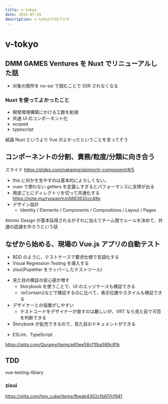```yaml
---
title: v-tokyo
date: 2019-07-29
description: v-tokyoでのLTメモ
---
```

# v-tokyo

## DMM GAMES Ventures を Nuxt でリニューアルした話

- 対象の箇所を no-ssr で囲むことで SSR されなくなる

### Nuxt を使ってよかったこと

- 開発環境構築にかける工数を削減
- 共通 UI のコンポーネント化
- scoped
- typescript

結論 Nuxt というより Vue がよかったということを言ってそう

## コンポーネントの分割、責務/粒度/分類に向き合う

スライド
https://slides.com/nakajmg/okimochi-component/#/5

- this に何かを生やすのは基本的によろしくない。
- vuex で使わない getters を定義しすぎるとパフォーマンスに支障が出る
- 用途ごとにディレクトリを切って共通化する
  https://note.mu/ryopan/n/n5663632cc48e
- デザイン設計
  - Identity / Elements / Components / Compositions / Layout / Pages

Atomic Design が基本採用されるがそれに加えてチーム間でルールを決めて、共通の認識を作ろうという話

## なぜから始める、現場の Vue.js アプリの自動テスト

- BDD のように、テストケースで要求仕様で言語化する
- Visual Regression Testing を導入する
- zisui(Pupettier をラッパーしたテストツール)

* 見た目の検証の安心感が増す
  - Storybook を使うことで、UI のエッジケースも検証できる
  - .toContain()などで検証するのに比べて、表示位置やスタイルも検証できる
* デザイナーとの協業がしやすい
  - テストコードをデザイナーが直すのは難しいが、VRT なら見た目で可否を判断できる
* Storybook が拡充できるので、見た目のドキュメントができる

- ESLint、TypeScript

https://qiita.com/Quramy/items/e65ee58cf1fba589c81b

## TDD

vue-testing-liblary

### zisui

https://qiita.com/hey_cube/items/fbeab4302cfb617cf941

